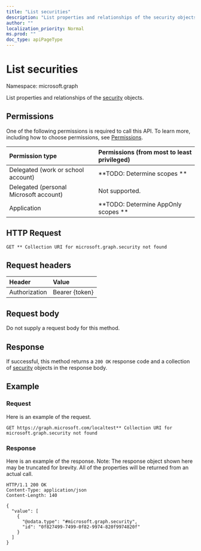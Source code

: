 ```yaml
---
title: "List securities"
description: "List properties and relationships of the security objects."
author: ""
localization_priority: Normal
ms.prod: ""
doc_type: apiPageType
---
```


# List securities

Namespace: microsoft.graph

List properties and relationships of the [security](../resources/security.md) objects.

## Permissions
One of the following permissions is required to call this API. To learn more, including how to choose permissions, see [Permissions](/concepts/permissions-reference.md).

|Permission type|Permissions (from most to least privileged)|
|:---|:---|
|Delegated (work or school account)|**TODO: Determine scopes **|
|Delegated (personal Microsoft account)|Not supported.|
|Application|**TODO: Determine AppOnly scopes **|

## HTTP Request
<!-- {
  "blockType": "ignored"
}
-->
``` http
GET ** Collection URI for microsoft.graph.security not found
```

## Request headers
|Header|Value|
|:---|:---|
|Authorization|Bearer {token}|

## Request body
Do not supply a request body for this method.

## Response
If successful, this method returns a `200 OK` response code and a collection of [security](../resources/security.md) objects in the response body.

## Example

### Request
Here is an example of the request.
<!-- {
  "blockType": "request",
  "name": "get_security"
}
-->
``` http
GET https://graph.microsoft.com/localtest** Collection URI for microsoft.graph.security not found
```

### Response
Here is an example of the response. Note: The response object shown here may be truncated for brevity. All of the properties will be returned from an actual call.
<!-- {
  "blockType": "response",
  "truncated": true,
  "@odata.type": "collection(microsoft.graph.security)"
}
-->
``` http
HTTP/1.1 200 OK
Content-Type: application/json
Content-Length: 140

{
  "value": [
    {
      "@odata.type": "#microsoft.graph.security",
      "id": "0f827499-7499-0f82-9974-820f9974820f"
    }
  ]
}
```

